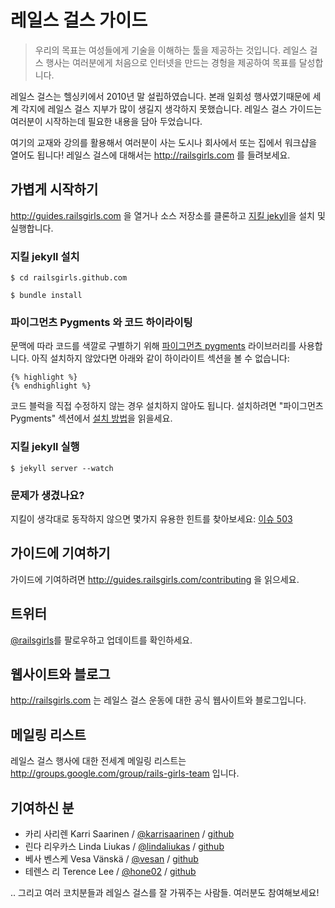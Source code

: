 # 레일스 걸스 가이드

>우리의 목표는 여성들에게 기술을 이해하는 툴을 제공하는 것입니다. 레일스 걸스 행사는 여러분에게 처음으로 인터넷을 만드는 경헝을 제공하여 목표를 달성합니다.

레일스 걸스는 헬싱키에서 2010년 말 설립하였습니다. 본래 일회성 행사였기때문에 세계 각지에 레일스 걸스 지부가 많이 생길지 생각하지 못했습니다. 레일스 걸스 가이드는 여러분이 시작하는데 필요한 내용을 담아 두었습니다.

여기의 교재와 강의를 활용해서 여러분이 사는 도시나 회사에서 또는 집에서 워크샵을 열어도 됩니다! 레일스 걸스에 대해서는 http://railsgirls.com 를 들려보세요.

## 가볍게 시작하기

http://guides.railsgirls.com 을 열거나 소스 저장소를 클론하고 [지킬 jekyll](https://github.com/mojombo/jekyll)을 설치 및 실행합니다.

### 지킬 jekyll 설치

```
$ cd railsgirls.github.com
```

```
$ bundle install
```

### 파이그먼츠 Pygments 와 코드 하이라이팅

문맥에 따라 코드를 색깔로 구별하기 위해 [파이그먼츠 pygments](http://pygments.org/) 라이브러리를 사용합니다. 아직 설치하지 않았다면 아래와 같이 하이라이트 섹션을 볼 수 없습니다:

```
{% highlight %}
{% endhighlight %}
```

코드 블럭을 직접 수정하지 않는 경우 설치하지 않아도 됩니다. 설치하려면  "파이그먼츠 Pygments" 섹션에서 [설치 방법](https://github.com/mojombo/jekyll/wiki/Install)을 읽을세요.

### 지킬 jekyll 실행

```
$ jekyll server --watch
```

### 문제가 생겼나요?

지킬이 생각대로 동작하지 않으면 몇가지 유용한 힌트를 찾아보세요: [이슈  503](https://github.com/mojombo/jekyll/issues/503)

## 가이드에 기여하기

가이드에 기여하려면 http://guides.railsgirls.com/contributing 을 읽으세요.

## 트위터

[@railsgirls](https://twitter.com/railsgirls)를 팔로우하고 업데이트를 확인하세요.

## 웹사이트와 블로그

http://railsgirls.com 는 레일스 걸스 운동에 대한 공식 웹사이트와 블로그입니다. 

## 메일링 리스트

레일스 걸스 행사에 대한 전세계 메일링 리스트는 http://groups.google.com/group/rails-girls-team 입니다.

## 기여하신 분

* 카리 사리렌 Karri Saarinen / [@karrisaarinen](https://twitter.com/karrisaarinen) / [github](http://github.com/ksaa)
* 린다 리우카스 Linda Liukas / [@lindaliukas](https://twitter.com/lindaliukas) / [github](http://github.com/lindaliukas)
* 베사 벤스케 Vesa Vänskä / [@vesan](https://twitter.com/vesan) / [github](http://github.com/vesan)
* 테렌스 리 Terence Lee / [@hone02](https://twitter.com/hone02) / [github](http://github.com/hone)

.. 그리고 여러 코치분들과 레일스 걸스를 잘 가꿔주는 사람들. 여러분도 참여해보세요!
